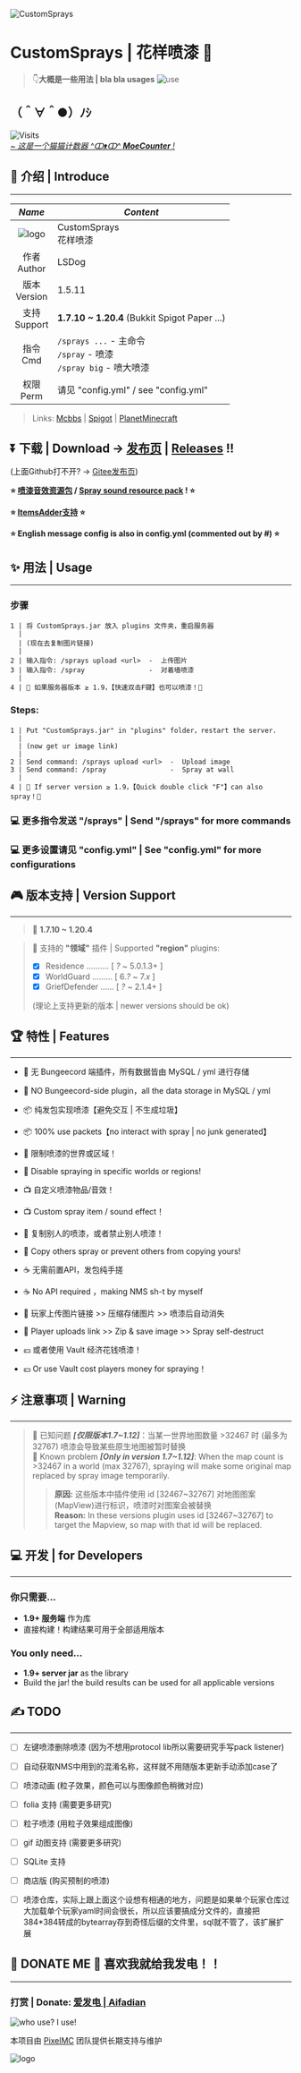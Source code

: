 ![CustomSprays](media/banner.png)

# **CustomSprays** | 花样喷漆 🎉

> 👇**大概是一些用法 | bla bla usages**
> ![use](https://s1.ax1x.com/2022/04/18/Ldo6SK.gif)

## （＾∀＾●）ﾉｼ
![Visits](https://count.getloli.com/get/@CustomSprays)  
*[~ 这是一个猫猫计数器 ^ↀᴥↀ^ **MoeCounter** !](https://moe-counter.glitch.me/)*

## 📢 介绍 | Introduce
___

|          *Name*           | *Content*                                                    |
|:-------------------------:|--------------------------------------------------------------|
| ![logo](media/logo64.png) | CustomSprays <br> 花样喷漆                                       |
|      作者 <br> Author       | LSDog                                                        |
|      版本 <br> Version      | 1.5.11                                                       |
|      支持 <br> Support      | **1.7.10 ~ 1.20.4** (Bukkit Spigot Paper ...)                |
|        指令 <br> Cmd        | `/sprays ...` - 主命令 <br>`/spray` - 喷漆<br>`/spray big` - 喷大喷漆 |
|       权限 <br> Perm        | 请见 "config.yml" / see "config.yml"                           |
> 
> Links:
> [Mcbbs](https://www.mcbbs.net/thread-1289391-1-1.html)
> | [Spigot](https://www.spigotmc.org/resources/customsprays-upload-image-and-spray-it-on-the-wall.98979/)
> | [PlanetMinecraft](https://www.planetminecraft.com/mod/customsprays-spray-your-image-like-in-source-games/)

## ⏬ **下载 | Download** → [发布页](https://github.com/LSDog/CustomSprays/releases) | [Releases](https://github.com/LSDog/CustomSprays/releases) !!
(上面Github打不开? → [Gitee发布页](https://gitee.com/pixelmc/CustomSprays/releases))


**⭐ [喷漆音效资源包](https://github.com/LSDog/CustomSprays/blob/master/spray_sound_pack.zip?raw=true) / [Spray sound resource pack](https://github.com/LSDog/CustomSprays/blob/master/spray_sound_pack.zip?raw=true) ! ⭐**

**⭐ [ItemsAdder支持](https://github.com/LSDog/CustomSprays/tree/itemsadder) ⭐**

**⭐ English message config is also in config.yml (commented out by #) ⭐**



## ✨ 用法 | Usage
___
### 步骤

    1 | 将 CustomSprays.jar 放入 plugins 文件夹，重启服务器
      |
      | (现在去复制图片链接)
      |
    2 | 输入指令: /sprays upload <url>  -  上传图片
    3 | 输入指令: /spray                -  对着墙喷漆
      |
    4 | 🎇 如果服务器版本 ≥ 1.9，【快速双击F键】也可以喷漆！🎇

### Steps:

    1 | Put "CustomSprays.jar" in "plugins" folder，restart the server.
      |
      | (now get ur image link)
      |
    2 | Send command: /sprays upload <url>  -  Upload image
    3 | Send command: /spray                -  Spray at wall
      |
    4 | 🎇 If server version ≥ 1.9，【Quick double click "F"】can also spray！🎇



### 💻 更多指令发送 "/sprays" | Send "/sprays" for more commands  

### 💻 更多设置请见 "config.yml" | See "config.yml" for more configurations


## 🎮 版本支持 | Version Support
___
> 🔷 **1.7.10 ~ 1.20.4**

> 📏 支持的 **"领域"** 插件 | Supported **"region"** plugins:
> - [x] Residence .......... [ *?* ~ 5.0.1.3+ ]
> - [x] WorldGuard ......... [ 6.*?* ~ 7.*x* ]
> - [x] GriefDefender ...... [ *?* ~ 2.1.4+ ]
> 
> (理论上支持更新的版本 | newer versions should be ok)

## 🏆 特性 | Features
___

- 🙅‍ 无 Bungeecord 端插件，所有数据皆由 MySQL / yml 进行存储   
- 🙅‍ NO Bungeecord-side plugin，all the data storage in MySQL / yml  


- 📦 纯发包实现喷漆【避免交互 | 不生成垃圾】    
- 📦 100% use packets【no interact with spray | no junk generated】  


- 📐 限制喷漆的世界或区域！ 
- 📐 Disable spraying in specific worlds or regions! 


- 📺 自定义喷漆物品/音效！   
- 📺 Custom spray item / sound effect！ 


- 👋 复制别人的喷漆，或者禁止别人喷漆！
- 👋 Copy others spray or prevent others from copying yours!


- ☕ 无需前置API，发包纯手搓
- ☕ No API required ，making NMS sh-t by myself


- 🔗 玩家上传图片链接 >> 压缩存储图片 >> 喷漆后自动消失   
- 🔗 Player uploads link >> Zip & save image >> Spray self-destruct 


- 💴 或者使用 Vault 经济花钱喷漆！
- 💴 Or use Vault cost players money for spraying！


## ⚡ 注意事项 | Warning
___

> 🔺 已知问题 ***[仅限版本1.7~1.12]***：当某一世界地图数量 >32467 时 (最多为32767) 喷漆会导致某些原生地图被暂时替换  
> 🔺 Known problem ***[Only in version 1.7~1.12]***: When the map count is >32467 in a world (max 32767), spraying will make some original map replaced by spray image temporarily.
>
>> **原因:** 这些版本中插件使用 id [32467~32767] 对地图图案(MapView)进行标识，喷漆时对图案会被替换  
>> **Reason:** In these versions plugin uses id [32467~32767] to target the Mapview, so map with that id will be replaced.

## 💻 开发 | for Developers
___
### 你只需要...
- **1.9+ 服务端** 作为库
- 直接构建！构建结果可用于全部适用版本
### You only need...
- **1.9+ server jar** as the library
- Build the jar! the build results can be used for all applicable versions

## ✍ TODO
___
- [ ] 左键喷漆删除喷漆 (因为不想用protocol lib所以需要研究手写pack listener)
- [ ] 自动获取NMS中用到的混淆名称，这样就不用随版本更新手动添加case了
- [ ] 喷漆动画 (粒子效果，颜色可以与图像颜色稍微对应)
- [ ] folia 支持 (需要更多研究)
- [ ] 粒子喷漆 (用粒子效果组成图像)
- [ ] gif 动图支持 (需要更多研究)
- [ ] SQLite 支持
- [ ] 商店版 (购买预制的喷漆)
- [ ] 喷漆仓库，实际上跟上面这个设想有相通的地方，问题是如果单个玩家仓库过大加载单个玩家yaml时间会很长，所以应该要搞成分文件的，直接把384*384转成的bytearray存到奇怪后缀的文件里，sql就不管了，该扩展扩展



##  💖 DONATE ME 💖 喜欢我就给我发电！！
___

### 打赏 | Donate: [爱发电 | Aifadian](https://afdian.net/@LSDog)

![who use? I use!](https://bstats.org/signatures/bukkit/CustomSprays.svg)

本项目由 [PixelMC](http://pixelmc.cn/) 团队提供长期支持与维护

![logo](media/banner_logo.png)
